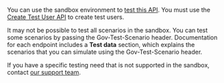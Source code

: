 You can use the sandbox environment to <a href="/api-documentation/docs/testing">test this API</a>. You must use the <a href="/api-documentation/docs/api/service/api-platform-test-user/2.0">Create Test User API</a> to create test users.

It may not be possible to test all scenarios in the sandbox. You can test some scenarios by passing the Gov-Test-Scenario header. Documentation for each endpoint includes a **Test data** section, which explains the scenarios that you can simulate using the Gov-Test-Scenario header.

If you have a specific testing need that is not supported in the sandbox, contact <a href="/developer/support">our support team</a>.

